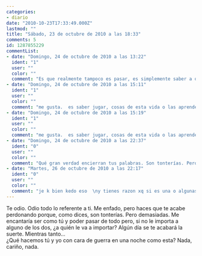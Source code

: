 ```yaml
---
categories:
- diario
date: "2010-10-23T17:33:49.000Z"
lastmod: ""
title: "Sábado, 23 de octubre de 2010 a las 18:33"
comments: 5
id: 1287855229
commentList:
- date: "Domingo, 24 de octubre de 2010 a las 13:22"
  ident: "1"
  user: ""
  color: ""
  comment: "Es que realmente tampoco es pasar, es simplemente saber a que cosas darle importancia y a cuales no..."
- date: "Domingo, 24 de octubre de 2010 a las 15:11"
  ident: "1"
  user: ""
  color: ""
  comment: "me gusta.  es saber jugar, cosas de esta vida o las aprendes o te jodes xd."
- date: "Domingo, 24 de octubre de 2010 a las 15:19"
  ident: "1"
  user: ""
  color: ""
  comment: "me gusta.  es saber jugar, cosas de esta vida o las aprendes o te jodes xd."
- date: "Domingo, 24 de octubre de 2010 a las 22:37"
  ident: "0"
  user: ""
  color: ""
  comment: "Qué gran verdad encierran tus palabras. Son tonterías. Pero supongo que acaban jodiendo."
- date: "Martes, 26 de octubre de 2010 a las 22:17"
  ident: "0"
  user: ""
  color: ""
  comment: "je k bien kedo eso  \ny tienes razon xq si es una o algunas tonterias vale pero si te pasas acabas cansandote y la mandas por ahi...xd"
---
```


Te odio. Odio todo lo referente a ti. Me enfado, pero haces que te acabe perdonando porque, como dices, son tonterías. Pero demasiadas. Me encantaría ser como tú y poder pasar de todo pero, si no le importa a alguno de los dos, ¿a quién le va a importar? Algún día se te acabará la suerte. Mientras tanto...  
¿Qué hacemos tú y yo con cara de guerra en una noche como esta? Nada, cariño, nada.